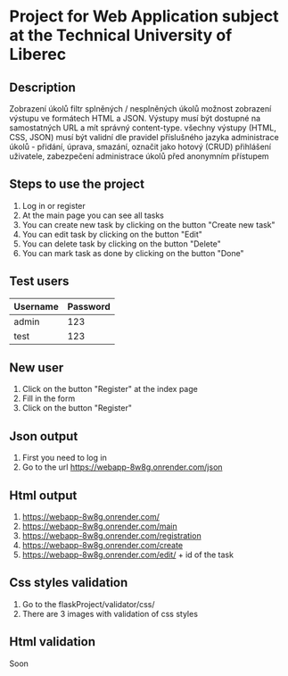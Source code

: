 [//]: # (Create h1 heading with the name of the project)

# Project for Web Application subject at the Technical University of Liberec

[//]: # (Add badges for the project)
[//]: # (Badges are used to show the status of the project)
[//]: # (Badges are created using https://shields.io/)


[//]: # (Add description of the project)

## Description

Zobrazení úkolů
filtr splněných / nesplněných úkolů 
možnost zobrazení výstupu ve formátech HTML a JSON. Výstupy musí být dostupné na samostatných URL a mít správný content-type. 
všechny výstupy (HTML, CSS, JSON) musí být validní dle pravidel příslušného jazyka
administrace úkolů - přidání, úprava, smazání, označit jako hotový (CRUD)
přihlášení uživatele, zabezpečení administrace úkolů před anonymním přístupem

[//]: # (Create h2 heading with the name of the project)

[//]: # (Steps to use the project)

## Steps to use the project

[//]: # (Add steps to use the project)

1) Log in or register
2) At the main page you can see all tasks
3) You can create new task by clicking on the button "Create new task"
4) You can edit task by clicking on the button "Edit"
5) You can delete task by clicking on the button "Delete"
6) You can mark task as done by clicking on the button "Done"

## Test users

[//]: # (Add test users)

| Username | Password |
|----------|----------|
| admin    | 123      |
| test     | 123      |

[//]: # (Create new user)

## New user

[//]: # (Add steps to create new user)

1) Click on the button "Register" at the index page
2) Fill in the form
3) Click on the button "Register"

[//]: # (json)

## Json output

[//]: # (Add steps to get json output)

1) First you need to log in
2) Go to the url https://webapp-8w8g.onrender.com/json

[//]: # (html)

## Html output

[//]: # (All HTML pages)

1) https://webapp-8w8g.onrender.com/
2) https://webapp-8w8g.onrender.com/main
3) https://webapp-8w8g.onrender.com/registration
4) https://webapp-8w8g.onrender.com/create
5) https://webapp-8w8g.onrender.com/edit/ + id of the task

[//]: # (Css styles validation)

## Css styles validation

[//]: # (Add steps to validate css styles)

1) Go to the flaskProject/validator/css/
2) There are 3 images with validation of css styles

[//]: # (Html validation)

## Html validation

[//]: # (Add steps to validate html)

Soon

[//]: # (1&#41; Go to the flaskProject/validator/html/)

[//]: # (2&#41; There are 5 images with validation of html)
